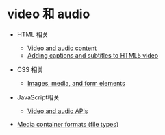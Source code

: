 # video 和 audio

- HTML 相关
  - [Video and audio content](https://developer.mozilla.org/en-US/docs/Learn/HTML/Multimedia_and_embedding/Video_and_audio_content)
  - [Adding captions and subtitles to HTML5 video](https://developer.mozilla.org/en-US/docs/Web/Guide/Audio_and_video_delivery/Adding_captions_and_subtitles_to_HTML5_video)

- CSS 相关
  - [Images, media, and form elements](https://developer.mozilla.org/en-US/docs/Learn/CSS/Building_blocks/Images_media_form_elements)

- JavaScript相关
  - [Video and audio APIs](https://developer.mozilla.org/en-US/docs/Learn/JavaScript/Client-side_web_APIs/Video_and_audio_APIs)

- [Media container formats (file types)](https://developer.mozilla.org/en-US/docs/Web/Media/Formats/Containers)
